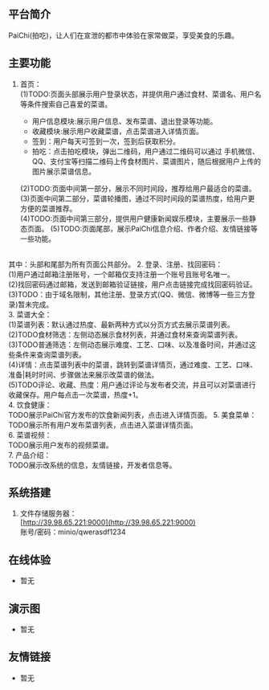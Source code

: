 ## 平台简介

PaiChi(拍吃)，让人们在宣泄的都市中体验在家常做菜，享受美食的乐趣。

## 主要功能

1.  首页：<br>
    (1)TODO:页面头部展示用户登录状态，并提供用户通过食材、菜谱名、用户名等条件搜索自己喜爱的菜谱。<br>
    * 用户信息模块:展示用户信息、发布菜谱、退出登录等功能。<br>
    * 收藏模块:展示用户收藏菜谱，点击菜谱进入详情页面。<br>
    * 签到：用户每天可签到一次，签到后获取积分。<br>
    * 拍吃：点击拍吃模块，弹出二维码，用户通过二维码可以通过
    手机微信、QQ、支付宝等扫描二维码上传食材图片、菜谱图片，随后根据用户上传的图片展示菜谱信息。<br>
    
    (2)TODO:页面中间第一部分，展示不同时间段，推荐给用户最适合的菜谱。<br>
    (3)页面中间第二部分，菜谱轮播图，通过不同时间段的菜谱热度，给用户更方便的菜谱推荐。<br>
    (4)TODO:页面中间第三部分，提供用户健康新闻娱乐模块，主要展示一些静态页面。
    (5)TODO:页面尾部，展示PaiChi信息介绍、作者介绍、友情链接等一些功能。
<br>
其中：头部和尾部为所有页面公共部分。
2.  登录、注册、找回密码：<br>
    (1)用户通过邮箱注册账号，一个邮箱仅支持注册一个账号且账号名唯一。<br>
    (2)找回密码通过邮箱，发送到邮箱验证链接，用户点击链接完成找回密码验证。<br>
    (3)TODO：由于域名限制，其他注册、登录方式(QQ、微信、微博等一些三方登录)暂未完成。<br>
3.  菜谱大全：<br>
    (1)菜谱列表：默认通过热度、最新两种方式以分页方式去展示菜谱列表。<br>
    (2)TODO食材筛选：左侧动态展示食材列表，并通过食材来查询菜谱列表。<br>
    (3)TODO普通筛选：左侧动态展示难度、工艺、口味、以及准备时间，并通过这些条件来查询菜谱列表。<br>
    (4)详情：点击菜谱列表中的菜谱，跳转到菜谱详情页，通过难度、工艺、口味、准备|耗时时间、步骤做法来展示改菜谱的做法。<br>
    (5)TODO评论、收藏、热度：用户通过评论与发布者交流，并且可以对菜谱进行收藏保存。用户每点击一次菜谱，热度+1。<br>
4.  饮食健康：<br>
  TODO展示PaiChi官方发布的饮食新闻列表，点击进入详情页面。
5.  美食菜单：<br>
  TODO展示所有用户发布菜谱列表，点击进入菜谱详情页面。<br>
6.  菜谱视频：<br>
  TODO展示用户发布的视频菜谱。<br>
7.  产品介绍：<br>
  TODO展示改系统的信息，友情链接，开发者信息等。<br>
  
## 系统搭建
1.  文件存储服务器：<br>
    [http://39.98.65.221:9000](http://39.98.65.221:9000) <br>
    账号/密码：minio/qwerasdf1234

## 在线体验

- 暂无

## 演示图

- 暂无

## 友情链接

- 暂无